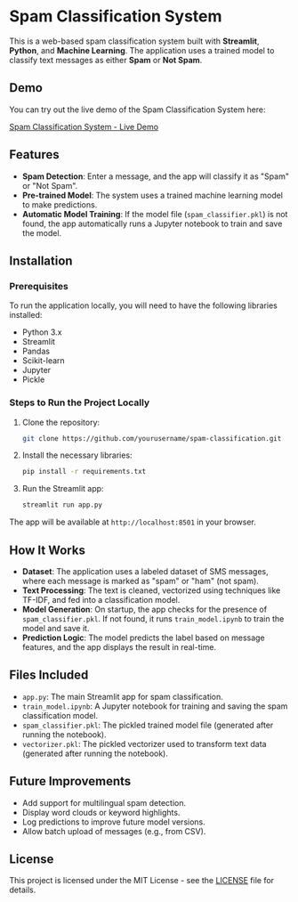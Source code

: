 # Spam Classification System

This is a web-based spam classification system built with **Streamlit**, **Python**, and **Machine Learning**. The application uses a trained model to classify text messages as either **Spam** or **Not Spam**.

## Demo

You can try out the live demo of the Spam Classification System here:

[Spam Classification System - Live Demo](https://aryansachan12-spam-classification-app-c7wgvs.streamlit.app/)

## Features

- **Spam Detection**: Enter a message, and the app will classify it as "Spam" or "Not Spam".
- **Pre-trained Model**: The system uses a trained machine learning model to make predictions.
- **Automatic Model Training**: If the model file (`spam_classifier.pkl`) is not found, the app automatically runs a Jupyter notebook to train and save the model.

## Installation

### Prerequisites

To run the application locally, you will need to have the following libraries installed:

- Python 3.x  
- Streamlit  
- Pandas  
- Scikit-learn  
- Jupyter  
- Pickle  

### Steps to Run the Project Locally

1. Clone the repository:
    ```bash
    git clone https://github.com/yourusername/spam-classification.git
    ```

2. Install the necessary libraries:
    ```bash
    pip install -r requirements.txt
    ```

3. Run the Streamlit app:
    ```bash
    streamlit run app.py
    ```

The app will be available at `http://localhost:8501` in your browser.

## How It Works

- **Dataset**: The application uses a labeled dataset of SMS messages, where each message is marked as "spam" or "ham" (not spam).
- **Text Processing**: The text is cleaned, vectorized using techniques like TF-IDF, and fed into a classification model.
- **Model Generation**: On startup, the app checks for the presence of `spam_classifier.pkl`. If not found, it runs `train_model.ipynb` to train the model and save it.
- **Prediction Logic**: The model predicts the label based on message features, and the app displays the result in real-time.

## Files Included

- `app.py`: The main Streamlit app for spam classification.
- `train_model.ipynb`: A Jupyter notebook for training and saving the spam classification model.
- `spam_classifier.pkl`: The pickled trained model file (generated after running the notebook).
- `vectorizer.pkl`: The pickled vectorizer used to transform text data (generated after running the notebook).

## Future Improvements

- Add support for multilingual spam detection.
- Display word clouds or keyword highlights.
- Log predictions to improve future model versions.
- Allow batch upload of messages (e.g., from CSV).

## License

This project is licensed under the MIT License - see the [LICENSE](LICENSE) file for details.

